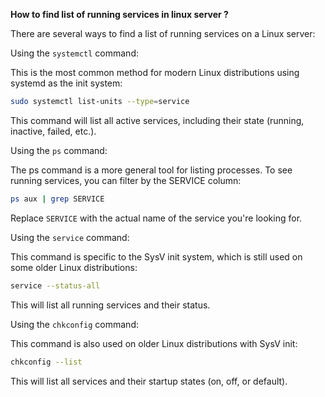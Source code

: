 **How to find list of running services in linux server ?**

There are several ways to find a list of running services on a Linux server:

Using the `systemctl` command:

This is the most common method for modern Linux distributions using systemd as the init system:

 ``` bash
sudo systemctl list-units --type=service
```

This command will list all active services, including their state (running, inactive, failed, etc.).

Using the `ps` command:

The ps command is a more general tool for listing processes. To see running services, you can filter by the SERVICE column:

 ``` bash
ps aux | grep SERVICE
```

Replace `SERVICE` with the actual name of the service you're looking for.

Using the `service` command:

This command is specific to the SysV init system, which is still used on some older Linux distributions:

 ``` bash
service --status-all
```

This will list all running services and their status.

Using the `chkconfig` command:

This command is also used on older Linux distributions with SysV init:

 ``` bash
chkconfig --list
```

This will list all services and their startup states (on, off, or default).